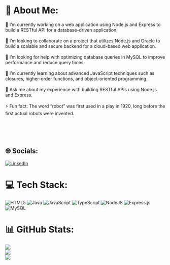 # 💫 About Me:
🔭 I’m currently working on a web application using Node.js and Express to build a RESTful API for a database-driven application.<br><br>👯 I’m looking to collaborate on a project that utilizes Node.js and Oracle to build a scalable and secure backend for a cloud-based web application.<br><br>🤝 I’m looking for help with optimizing database queries in MySQL to improve performance and reduce query times.<br><br>🌱 I’m currently learning about advanced JavaScript techniques such as closures, higher-order functions, and object-oriented programming.<br><br>💬 Ask me about my experience with building RESTful APIs using Node.js and Express.<br><br>⚡ Fun fact: The word “robot” was first used in a play in 1920, long before the first actual robots were invented.<br><br><br><br><br>


## 🌐 Socials:
[![LinkedIn](https://img.shields.io/badge/LinkedIn-%230077B5.svg?logo=linkedin&logoColor=white)](https://linkedin.com/in/andrei-silveira) 

# 💻 Tech Stack:
![HTML5](https://img.shields.io/badge/html5-%23E34F26.svg?style=for-the-badge&logo=html5&logoColor=white) ![Java](https://img.shields.io/badge/java-%23ED8B00.svg?style=for-the-badge&logo=java&logoColor=white) ![JavaScript](https://img.shields.io/badge/javascript-%23323330.svg?style=for-the-badge&logo=javascript&logoColor=%23F7DF1E) ![TypeScript](https://img.shields.io/badge/typescript-%23007ACC.svg?style=for-the-badge&logo=typescript&logoColor=white) ![NodeJS](https://img.shields.io/badge/node.js-6DA55F?style=for-the-badge&logo=node.js&logoColor=white) ![Express.js](https://img.shields.io/badge/express.js-%23404d59.svg?style=for-the-badge&logo=express&logoColor=%2361DAFB) ![MySQL](https://img.shields.io/badge/mysql-%2300f.svg?style=for-the-badge&logo=mysql&logoColor=white)
# 📊 GitHub Stats:
![](https://github-readme-stats.vercel.app/api?username=andreisilveira&theme=tokyonight&hide_border=false&include_all_commits=true&count_private=false)<br/>
![](https://github-readme-streak-stats.herokuapp.com/?user=andreisilveira&theme=tokyonight&hide_border=false)<br/>
![](https://github-readme-stats.vercel.app/api/top-langs/?username=andreisilveira&theme=tokyonight&hide_border=false&include_all_commits=true&count_private=false&layout=compact)



